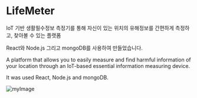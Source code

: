 # LifeMeter

IoT 기반 생활필수정보 측정기를 통해 자신이 있는 위치의 유해정보를 간편하게 측정하고, 찾아볼 수 있는 플랫폼

React와 Node.js 그리고 mongoDB를 사용하여 만들었습니다.

A platform that allows you to easily measure and find harmful information of your location through an IoT-based essential information measuring device.

It was used React, Node.js and mongoDB.

![myImage](https://media.giphy.com/media/cgDnuVnfswgd9dwYaS/giphy.gif)
